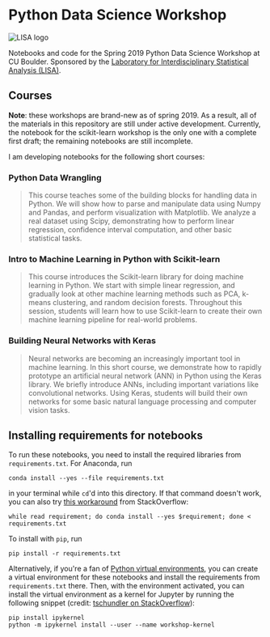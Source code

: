 # Python Data Science Workshop
![LISA logo](https://raw.githubusercontent.com/wshand/Python-Data-Science-Workshop/master/assets/LISA_logo_medium.jpg)

Notebooks and code for the Spring 2019 Python Data Science Workshop at CU Boulder. Sponsored by the [Laboratory for Interdisciplinary Statistical Analysis (LISA)](https://www.colorado.edu/lab/lisa/).

## Courses
**Note**: these workshops are brand-new as of spring 2019. As a result, all of the materials in this repository are still under active development. Currently, the notebook for the scikit-learn workshop is the only one with a complete first draft; the remaining notebooks are still incomplete.

I am developing notebooks for the following short courses:

### Python Data Wrangling
> This course teaches some of the building blocks for handling data in Python. We will show how to parse and manipulate data using Numpy and Pandas, and perform visualization with Matplotlib. We analyze a real dataset using Scipy, demonstrating how to perform linear regression, confidence interval computation, and other basic statistical tasks.

### Intro to Machine Learning in Python with Scikit-learn
> This course introduces the Scikit-learn library for doing machine learning in Python. We start with simple linear regression, and gradually look at other machine learning methods such as PCA, k-means clustering, and random decision forests. Throughout this session, students will learn how to use Scikit-learn to create their own machine learning pipeline for real-world problems.

### Building Neural Networks with Keras
> Neural networks are becoming an increasingly important tool in machine learning. In this short course, we demonstrate how to rapidly prototype an artificial neural network (ANN) in Python using the Keras library. We briefly introduce ANNs, including important variations like convolutional networks. Using Keras, students will build their own networks for some basic natural language processing and computer vision tasks.

## Installing requirements for notebooks
To run these notebooks, you need to install the required libraries from `requirements.txt`. For Anaconda, run

```
conda install --yes --file requirements.txt
```

in your terminal while `cd`'d into this directory. If that command doesn't work, you can also try [this workaround](https://stackoverflow.com/a/38609653) from StackOverflow:

```
while read requirement; do conda install --yes $requirement; done < requirements.txt
```

To install with `pip`, run

```
pip install -r requirements.txt
```

Alternatively, if you're a fan of [Python virtual environments](https://docs.python.org/3/tutorial/venv.html), you can create a virtual environment for these notebooks and install the requirements from `requirements.txt` there. Then, with the environment activated, you can install the virtual environment as a kernel for Jupyter by running the following snippet (credit: [tschundler on StackOverflow](https://stackoverflow.com/a/37891993)):

```
pip install ipykernel
python -m ipykernel install --user --name workshop-kernel
```

